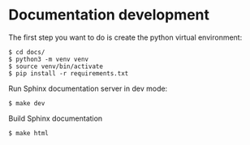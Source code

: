 # Documentation development
The first step you want to do is create the python virtual environment:
```
$ cd docs/
$ python3 -m venv venv
$ source venv/bin/activate
$ pip install -r requirements.txt
```

Run Sphinx documentation server in dev mode:
```
$ make dev
```

Build Sphinx documentation
```
$ make html
```
